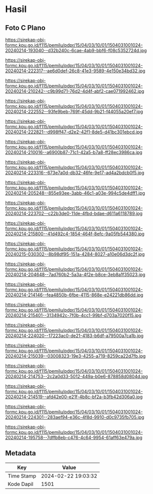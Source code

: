 # Hasil

## Foto C Plano

https://sirekap-obj-formc.kpu.go.id/f115/pemilu/pdpr/15/04/03/10/01/1504031001024-20240214-193040--d32b240c-6cae-4ab9-bbf6-f08c5352724d.jpg

https://sirekap-obj-formc.kpu.go.id/f115/pemilu/pdpr/15/04/03/10/01/1504031001024-20240214-222317--ae6d0def-26c8-41e3-9589-4e150e34bd32.jpg

https://sirekap-obj-formc.kpu.go.id/f115/pemilu/pdpr/15/04/03/10/01/1504031001024-20240214-210242--c9b99d71-76d2-4d4f-abf2-cae071992462.jpg

https://sirekap-obj-formc.kpu.go.id/f115/pemilu/pdpr/15/04/03/10/01/1504031001024-20240214-222552--93fe9beb-769f-45dd-9b21-f44055a20ef7.jpg

https://sirekap-obj-formc.kpu.go.id/f115/pemilu/pdpr/15/04/03/10/01/1504031001024-20240214-222821--d998ff47-d2e2-42f1-8de5-d41bc301ebcd.jpg

https://sirekap-obj-formc.kpu.go.id/f115/pemilu/pdpr/15/04/03/10/01/1504031001024-20240214-210016--a6900b87-71c1-42a5-b7a8-ff28ec3986ca.jpg

https://sirekap-obj-formc.kpu.go.id/f115/pemilu/pdpr/15/04/03/10/01/1504031001024-20240214-223316--673e7a0d-db32-46fe-9e17-ad4a2bdcb0f5.jpg

https://sirekap-obj-formc.kpu.go.id/f115/pemilu/pdpr/15/04/03/10/01/1504031001024-20240214-205248--855e93ee-3abb-46c1-a03e-994c5de4dff1.jpg

https://sirekap-obj-formc.kpu.go.id/f115/pemilu/pdpr/15/04/03/10/01/1504031001024-20240214-223702--c22b3de0-11de-4fbd-bdae-d611a6118789.jpg

https://sirekap-obj-formc.kpu.go.id/f115/pemilu/pdpr/15/04/03/10/01/1504031001024-20240214-215800--41d492c4-1854-464f-8efc-9a05fb544380.jpg

https://sirekap-obj-formc.kpu.go.id/f115/pemilu/pdpr/15/04/03/10/01/1504031001024-20240215-030302--8b98df95-151a-4284-8027-a10e06d3dc2f.jpg

https://sirekap-obj-formc.kpu.go.id/f115/pemilu/pdpr/15/04/03/10/01/1504031001024-20240214-204648--7ad760b2-5a3a-4f2e-b8ce-3eb8a1f35023.jpg

https://sirekap-obj-formc.kpu.go.id/f115/pemilu/pdpr/15/04/03/10/01/1504031001024-20240214-214146--fea4850b-6fbe-4115-868e-e24221db86dd.jpg

https://sirekap-obj-formc.kpu.go.id/f115/pemilu/pdpr/15/04/03/10/01/1504031001024-20240214-215401--3134942c-7f0b-4cc1-99bf-d703a7020f15.jpg

https://sirekap-obj-formc.kpu.go.id/f115/pemilu/pdpr/15/04/03/10/01/1504031001024-20240214-224020--17223ac0-de21-4183-b6df-a79500a7ca1b.jpg

https://sirekap-obj-formc.kpu.go.id/f115/pemilu/pdpr/15/04/03/10/01/1504031001024-20240214-215039--03008323-19e3-4255-a719-8259ca22d7fb.jpg

https://sirekap-obj-formc.kpu.go.id/f115/pemilu/pdpr/15/04/03/10/01/1504031001024-20240214-214753--2c2a0d33-5012-449a-b0e6-878858d0804d.jpg

https://sirekap-obj-formc.kpu.go.id/f115/pemilu/pdpr/15/04/03/10/01/1504031001024-20240214-214519--afd42e00-e21f-4b8c-bf2a-b3fb42d306a0.jpg

https://sirekap-obj-formc.kpu.go.id/f115/pemilu/pdpr/15/04/03/10/01/1504031001024-20240214-224301--283aef94-e36c-4f8d-9910-d0c9735fb705.jpg

https://sirekap-obj-formc.kpu.go.id/f115/pemilu/pdpr/15/04/03/10/01/1504031001024-20240214-195758--7dffb8eb-c476-4c64-9954-61aff63e479a.jpg


## Metadata

| Key        | Value               |
| ---------- | ------------------- |
| Time Stamp | 2024-02-22 19:03:32 |
| Kode Dapil | 1501                |



